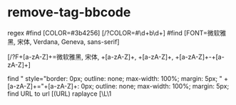 # remove-tag-bbcode
regex
#find [COLOR=#3b4256]
\[/?COLOR=#\d+b\d+]
#find [FONT=微软雅黑, 宋体, Verdana, Geneva, sans-serif]

\[/?F+[a-zA-Z]+=微软雅黑, 宋体, +[a-zA-Z]+, +[a-zA-Z]+, +[a-zA-Z]+-+[a-zA-Z]+]

find " style="border: 0px; outline: none; max-width: 100%; margin: 5px;
" +[a-zA-Z]+="+[a-zA-Z]+: 0px; outline: none; max-width: 100%; margin: 5px;
find URL to url
\[(URL) 
raplayce [\L\1
